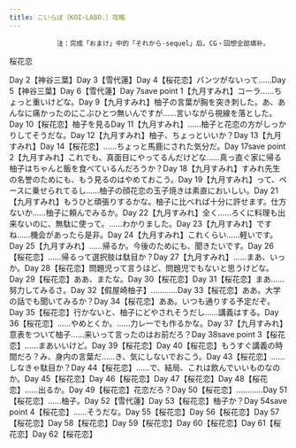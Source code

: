 ```yaml
---
title: こいらぼ［KOI-LABO.］攻略
---
```


                注：完成「おまけ」中的「それから-sequel」后，CG・回想全部填补。

桜花恋

Day 2【神谷三葉】Day 3【雪代蓮】Day 4【桜花恋】パンツがないって……Day 5【神谷三葉】Day 6【雪代蓮】Day 7save point 1【九月すみれ】コーラ……ちょっと重いけどな。Day 9【九月すみれ】柚子の言葉が胸を突き刺した。あ、あんなに痛かったのにこぶひとつ無いんですが……言いながら視線を落とした。Day 10【桜花恋】柚子を見るDay 11【九月すみれ】……柚子と花恋の方がしっかりしてそうだな。Day 12【九月すみれ】柚子、ちょっといいか？Day 13【九月すみれ】Day 14【桜花恋】……ちょっと馬鹿にされた気分だ。Day 17save point 2【九月すみれ】これでも、真面目にやってるんだけどな……真っ直ぐ家に帰る柚子はちゃんと飯を食べているんだろうか？Day 18【九月すみれ】すみれ先生の名誉のためにも、もう見るのはやめておこう。Day 19【九月すみれ】って、ペースに乗せられてるし……柚子の顔花恋の玉子焼きは素直においしい。Day 21【九月すみれ】もうひと頑張りするかな。柚子に比べれば十分に許せます。仕方ないか……柚子に頼んでみるか。Day 22【九月すみれ】全く……ろくに料理も出来ないのに、無駄に使って。……わかりました。Day 23【九月すみれ】ですね……機会があったら是非。Day 24【九月すみれ】これくらい……軽いです。Day 25【九月すみれ】……帰るか。今後のためにも、聞きたいです。Day 26【桜花恋】……帰るって選択肢は駄目か？Day 27【九月すみれ】……まあ、いっか。Day 28【桜花恋】問題児って言うほど、問題児でもないと思うけどな。Day 29【桜花恋】ああ、またな。Day 30【桜花恋】Day 31【桜花恋】まあ……努力してみるさ。Day 32【假屋崎柚子】…………Day 33【桜花恋】ああ。大学の話でも聞いてみるか？Day 34【桜花恋】ああ。いつも通りする予定だぞ。Day 35【桜花恋】行かないと、柚子にどやされそうだし……講義はする。Day 36【桜花恋】……やめとくか。……力レ一でも作るかな。Day 37【九月すみれ】意表をついて柚子……来いって言ったのはお前だろ？Day 38save point 3【桜花恋】……まあいいけど。Day 39【桜花恋】Day 40【桜花恋】もうすぐ講義の時間だろ？み、身内の言葉だ……き、気にしないでおこう。Day 43【桜花恋】……しなきゃ駄目か？Day 44【桜花恋】……で、結局、これは飲んでいいものなのか。Day 45【桜花恋】Day 46【桜花恋】Day 47【桜花恋】Day 48【桜花恋】……出るか。Day 49【桜花恋】花恋だろ？Day 50【桜花恋】…………Day 51【桜花恋】……柚子。Day 52【雪代蓮】Day 53【桜花恋】柚子か？Day 54save point 4【桜花恋】……そうだな。Day 55【桜花恋】Day 56【桜花恋】Day 57【桜花恋】Day 58【桜花恋】Day 59【桜花恋】Day 60【桜花恋】Day 61【桜花恋】Day 62【桜花恋】


              
